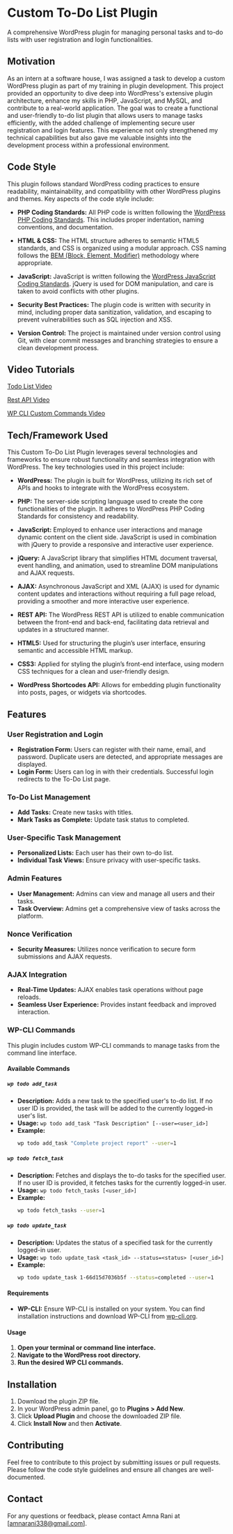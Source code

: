 # Custom To-Do List Plugin

A comprehensive WordPress plugin for managing personal tasks and to-do lists with user registration and login functionalities.

## Motivation

As an intern at a software house, I was assigned a task to develop a custom WordPress plugin as part of my training in plugin development. This project provided an opportunity to dive deep into WordPress's extensive plugin architecture, enhance my skills in PHP, JavaScript, and MySQL, and contribute to a real-world application. The goal was to create a functional and user-friendly to-do list plugin that allows users to manage tasks efficiently, with the added challenge of implementing secure user registration and login features. This experience not only strengthened my technical capabilities but also gave me valuable insights into the development process within a professional environment.

## Code Style

This plugin follows standard WordPress coding practices to ensure readability, maintainability, and compatibility with other WordPress plugins and themes. Key aspects of the code style include:

- **PHP Coding Standards:** All PHP code is written following the [WordPress PHP Coding Standards](https://developer.wordpress.org/coding-standards/wordpress-coding-standards/php/). This includes proper indentation, naming conventions, and documentation.

- **HTML & CSS:** The HTML structure adheres to semantic HTML5 standards, and CSS is organized using a modular approach. CSS naming follows the [BEM (Block, Element, Modifier)](http://getbem.com/introduction/) methodology where appropriate.

- **JavaScript:** JavaScript is written following the [WordPress JavaScript Coding Standards](https://developer.wordpress.org/coding-standards/wordpress-coding-standards/javascript/). jQuery is used for DOM manipulation, and care is taken to avoid conflicts with other plugins.

- **Security Best Practices:** The plugin code is written with security in mind, including proper data sanitization, validation, and escaping to prevent vulnerabilities such as SQL injection and XSS.

- **Version Control:** The project is maintained under version control using Git, with clear commit messages and branching strategies to ensure a clean development process.

## Video Tutorials

[Todo List Video](https://drive.google.com/file/d/1P1bVNXa4UbQ7JGPU_gidMEkb483_lrnA/view?usp=drive_link)

[Rest API Video](https://drive.google.com/file/d/1P1bVNXa4UbQ7JGPU_gidMEkb483_lrnA/view?usp=drive_link)

[WP CLI Custom Commands Video](https://drive.google.com/file/d/1shjpVzCGhTTG0X0zGVZVM-zCt1eeG3Pc/view?usp=drive_link)

## Tech/Framework Used

This Custom To-Do List Plugin leverages several technologies and frameworks to ensure robust functionality and seamless integration with WordPress. The key technologies used in this project include:

- **WordPress:** The plugin is built for WordPress, utilizing its rich set of APIs and hooks to integrate with the WordPress ecosystem.

- **PHP:** The server-side scripting language used to create the core functionalities of the plugin. It adheres to WordPress PHP Coding Standards for consistency and readability.

- **JavaScript:** Employed to enhance user interactions and manage dynamic content on the client side. JavaScript is used in combination with jQuery to provide a responsive and interactive user experience.

- **jQuery:** A JavaScript library that simplifies HTML document traversal, event handling, and animation, used to streamline DOM manipulations and AJAX requests.

- **AJAX:** Asynchronous JavaScript and XML (AJAX) is used for dynamic content updates and interactions without requiring a full page reload, providing a smoother and more interactive user experience.

- **REST API:** The WordPress REST API is utilized to enable communication between the front-end and back-end, facilitating data retrieval and updates in a structured manner.

- **HTML5:** Used for structuring the plugin’s user interface, ensuring semantic and accessible HTML markup.

- **CSS3:** Applied for styling the plugin’s front-end interface, using modern CSS techniques for a clean and user-friendly design.

- **WordPress Shortcodes API:** Allows for embedding plugin functionality into posts, pages, or widgets via shortcodes.

## Features

### User Registration and Login
- **Registration Form:** Users can register with their name, email, and password. Duplicate users are detected, and appropriate messages are displayed.
- **Login Form:** Users can log in with their credentials. Successful login redirects to the To-Do List page.

### To-Do List Management
- **Add Tasks:** Create new tasks with titles.
- **Mark Tasks as Complete:** Update task status to completed.

### User-Specific Task Management
- **Personalized Lists:** Each user has their own to-do list.
- **Individual Task Views:** Ensure privacy with user-specific tasks.

### Admin Features
- **User Management:** Admins can view and manage all users and their tasks.
- **Task Overview:** Admins get a comprehensive view of tasks across the platform.

### Nonce Verification
- **Security Measures:** Utilizes nonce verification to secure form submissions and AJAX requests.

### AJAX Integration
- **Real-Time Updates:** AJAX enables task operations without page reloads.
- **Seamless User Experience:** Provides instant feedback and improved interaction.

### WP-CLI Commands

This plugin includes custom WP-CLI commands to manage tasks from the command line interface.

#### Available Commands

##### `wp todo add_task`

- **Description:** Adds a new task to the specified user's to-do list. If no user ID is provided, the task will be added to the currently logged-in user's list.
- **Usage:** `wp todo add_task "Task Description" [--user=<user_id>]`
- **Example:**
  ```bash
  wp todo add_task "Complete project report" --user=1

##### `wp todo fetch_task`

- **Description:** Fetches and displays the to-do tasks for the specified user. If no user ID is provided, it fetches tasks for the currently logged-in user.
- **Usage:** `wp todo fetch_tasks [<user_id>]`
- **Example:**
  ```bash
  wp todo fetch_tasks --user=1


##### `wp todo update_task`

- **Description:** Updates the status of a specified task for the currently logged-in user.
- **Usage:** `wp todo update_task <task_id> --status=<status> [<user_id>]`
- **Example:**
  ```bash
  wp todo update_task 1-66d15d7036b5f --status=completed --user=1

#### Requirements

- **WP-CLI:** Ensure WP-CLI is installed on your system. You can find installation instructions and download WP-CLI from [wp-cli.org](https://wp-cli.org/).

#### Usage

1. **Open your terminal or command line interface.**
2. **Navigate to the WordPress root directory.** 
3. **Run the desired WP CLI commands.**


## Installation

1. Download the plugin ZIP file.
2. In your WordPress admin panel, go to **Plugins > Add New**.
3. Click **Upload Plugin** and choose the downloaded ZIP file.
4. Click **Install Now** and then **Activate**.

## Contributing

Feel free to contribute to this project by submitting issues or pull requests. Please follow the code style guidelines and ensure all changes are well-documented.

## Contact

For any questions or feedback, please contact Amna Rani at [amnarani338@gmail.com].